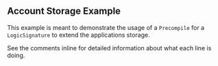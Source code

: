 Account Storage Example
-----------------------

This example is meant to demonstrate the usage of a ``Precompile`` for a ``LogicSignature`` to extend the applications storage.


See the comments inline for detailed information about what each line is doing.

